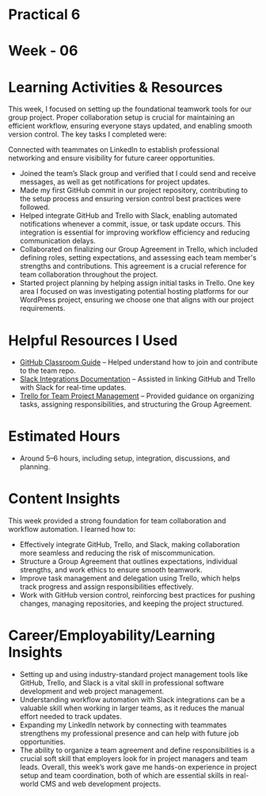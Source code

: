# Practical 6

# Week - 06

# Learning Activities & Resources
This week, I focused on setting up the foundational teamwork tools for our group project. Proper collaboration setup is crucial for maintaining an efficient workflow, ensuring everyone stays updated, and enabling smooth version control. The key tasks I completed were:

Connected with teammates on LinkedIn to establish professional networking and ensure visibility for future career opportunities.
- Joined the team’s Slack group and verified that I could send and receive messages, as well as get notifications for project updates.
- Made my first GitHub commit in our project repository, contributing to the setup process and ensuring version control best practices were followed.
- Helped integrate GitHub and Trello with Slack, enabling automated notifications whenever a commit, issue, or task update occurs. This integration is essential for improving workflow efficiency and reducing communication delays.
- Collaborated on finalizing our Group Agreement in Trello, which included defining roles, setting expectations, and assessing each team member's strengths and contributions. This agreement is a crucial reference for team collaboration throughout the project.
- Started project planning by helping assign initial tasks in Trello. One key area I focused on was investigating potential hosting platforms for our WordPress project, ensuring we choose one that aligns with our project requirements.

# Helpful Resources I Used
- [GitHub Classroom Guide](https://classroom.github.com/) – Helped understand how to join and contribute to the team repo.
- [Slack Integrations Documentation](https://youtu.be/Yt66-u5UVOM?si=hwVxo5dMW5OZsvxQ) – Assisted in linking GitHub and Trello with Slack for real-time updates.
- [Trello for Team Project Management](https://youtu.be/J-c2A5AdFl0?si=g_MNsKC2VJgm0Oy1) – Provided guidance on organizing tasks, assigning responsibilities, and structuring the Group Agreement.
  

# Estimated Hours
- Around 5–6 hours, including setup, integration, discussions, and planning.

# Content Insights

This week provided a strong foundation for team collaboration and workflow automation. I learned how to:

- Effectively integrate GitHub, Trello, and Slack, making collaboration more seamless and reducing the risk of miscommunication.
- Structure a Group Agreement that outlines expectations, individual strengths, and work ethics to ensure smooth teamwork.
- Improve task management and delegation using Trello, which helps track progress and assign responsibilities effectively.
- Work with GitHub version control, reinforcing best practices for pushing changes, managing repositories, and keeping the project structured.

# Career/Employability/Learning Insights
- Setting up and using industry-standard project management tools like GitHub, Trello, and Slack is a vital skill in professional software development and web project management.
- Understanding workflow automation with Slack integrations can be a valuable skill when working in larger teams, as it reduces the manual effort needed to track updates.
- Expanding my LinkedIn network by connecting with teammates strengthens my professional presence and can help with future job opportunities.
- The ability to organize a team agreement and define responsibilities is a crucial soft skill that employers look for in project managers and team leads.
Overall, this week’s work gave me hands-on experience in project setup and team coordination, both of which are essential skills in real-world CMS and web development projects.
